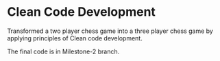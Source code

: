 # Clean Code Development


Transformed a two player chess game into a three player chess game by applying principles of Clean code development. 

The final code is in Milestone-2 branch.
